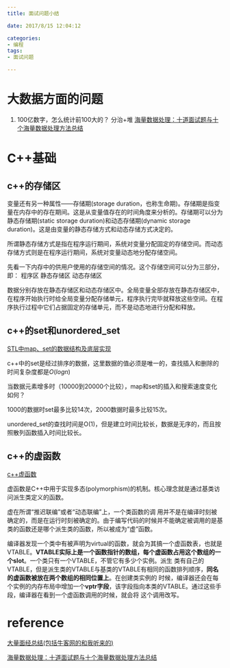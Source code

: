 ```yaml
---
title: 面试问题小结

date: 2017/8/15 12:04:12

categories:
- 编程
tags:
- 面试问题

---
```


# 大数据方面的问题
1. 100亿数字，怎么统计前100大的？
分治+堆
[海量数据处理：十道面试题与十个海量数据处理方法总结](http://blog.csdn.net/v_july_v/article/details/6279498)

# C++基础
## c++的存储区
变量还有另一种属性——存储期(storage duration，也称生命期)。存储期是指变量在内存中的存在期间。这是从变量值存在的时间角度来分析的。存储期可以分为静态存储期(static storage duration)和动态存储期(dynamic storage duration)。这是由变量的静态存储方式和动态存储方式决定的。

所谓静态存储方式是指在程序运行期间，系统对变量分配固定的存储空间。而动态存储方式则是在程序运行期间，系统对变量动态地分配存储空间。

先看一下内存中的供用户使用的存储空间的情况。这个存储空间可以分为三部分，即：
程序区
静态存储区
动态存储区

数据分别存放在静态存储区和动态存储区中。全局变量全部存放在静态存储区中，在程序开始执行时给全局变量分配存储单元，程序执行完毕就释放这些空间。在程序执行过程中它们占据固定的存储单元，而不是动态地进行分配和释放。


## c++的set和unordered_set
[STL中map、set的数据结构及底层实现](http://blog.csdn.net/wallaceli1981/article/details/4723478)

c++中的set是经过排序的数据，这里数据的值必须是唯一的，查找插入和删除的时间复杂度都是$O(logn)$

 当数据元素增多时（10000到20000个比较），map和set的插入和搜索速度变化如何？
 
1000的数据时set最多比较14次，2000数据时最多比较15次。


unordered_set的查找时间是O(1)，但是建立时间比较长，数据是无序的，而且按照散列函数插入时间比较长。


## c++的虚函数 
[c++虚函数](http://www.cnblogs.com/longlybits/articles/2386175.html)

虚函数是C++中用于实现多态(polymorphism)的机制。核心理念就是通过基类访问派生类定义的函数。

虚在所谓“推迟联编”或者“动态联编”上，一个类函数的调 用并不是在编译时刻被确定的，而是在运行时刻被确定的。由于编写代码的时候并不能确定被调用的是基类的函数还是哪个派生类的函数，所以被成为“虚”函数。

编译器发现一个类中有被声明为virtual的函数，就会为其搞一个虚函数表，也就是 VTABLE。**VTABLE实际上是一个函数指针的数组，每个虚函数占用这个数组的一个slot**。一个类只有一个VTABLE，不管它有多少个实例。派生 类有自己的VTABLE，但是派生类的VTABLE与基类的VTABLE有相同的函数排列顺序，**同名的虚函数被放在两个数组的相同位置上**。在创建类实例的 时候，编译器还会在每个实例的内存布局中增加一个**vptr字段**，该字段指向本类的VTABLE。通过这些手段，编译器在看到一个虚函数调用的时候，就会将 这个调用改写。




# reference

[大量面经总结(包括牛客网的和我听来的)](https://www.nowcoder.com/discuss/33737?type=0&order=0&pos=213&page=2)

[海量数据处理：十道面试题与十个海量数据处理方法总结](http://blog.csdn.net/v_july_v/article/details/6279498)